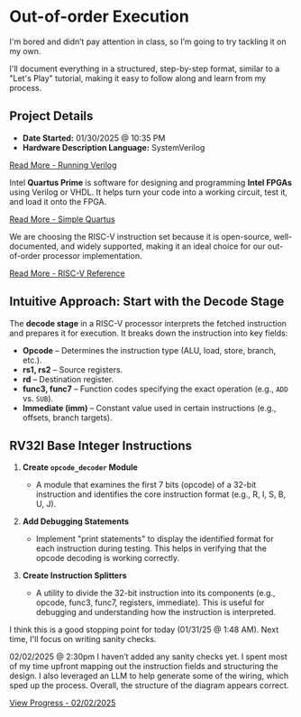 # Out-of-order Execution

I'm bored and didn’t pay attention in class, so I’m going to try tackling it on my own.

I'll document everything in a structured, step-by-step format, similar to a "Let's Play" tutorial, making it easy to follow along and learn from my process.

## Project Details
- **Date Started:** 01/30/2025 @ 10:35 PM  
- **Hardware Description Language:** SystemVerilog  

[Read More - Running Verilog](./Guides/BasicVerilog.md)

Intel **Quartus Prime** is software for designing and programming **Intel FPGAs** using Verilog or VHDL. 
It helps turn your code into a working circuit, test it, and load it onto the FPGA.

[Read More - Simple Quartus](./Guides/BasicQuartus.md)

We are choosing the RISC-V instruction set because it is open-source, well-documented, and widely supported, making it an ideal choice for our out-of-order processor implementation.

[Read More - RISC-V Reference](https://www.cs.sfu.ca/~ashriram/Courses/CS295/assets/notebooks/RISCV/RISCV_CARD.pdf)

## Intuitive Approach: Start with the Decode Stage

The **decode stage** in a RISC-V processor interprets the fetched instruction and prepares it for execution. It breaks down the instruction into key fields:

- **Opcode** – Determines the instruction type (ALU, load, store, branch, etc.).
- **rs1, rs2** – Source registers.
- **rd** – Destination register.
- **func3, func7** – Function codes specifying the exact operation (e.g., `ADD` vs. `SUB`).
- **Immediate (imm)** – Constant value used in certain instructions (e.g., offsets, branch targets).

## RV32I Base Integer Instructions

1. **Create `opcode_decoder` Module**  
   - A module that examines the first 7 bits (opcode) of a 32-bit instruction and identifies the core instruction format (e.g., R, I, S, B, U, J).

2. **Add Debugging Statements**  
   - Implement "print statements" to display the identified format for each instruction during testing. This helps in verifying that the opcode decoding is working correctly.

3. **Create Instruction Splitters**  
   - A utility to divide the 32-bit instruction into its components (e.g., opcode, func3, func7, registers, immediate). This is useful for debugging and understanding how the instruction is interpreted.

I think this is a good stopping point for today (01/31/25 @ 1:48 AM). Next time, I'll focus on writing sanity checks.

02/02/2025 @ 2:30pm
I haven’t added any sanity checks yet. 
I spent most of my time upfront mapping out the instruction fields and structuring the design. 
I also leveraged an LLM to help generate some of the wiring, which sped up the process. Overall, the structure of the diagram appears correct.

[View Progress - 02/02/2025](./VisualProgress/Progress02_02_2025.pdf)